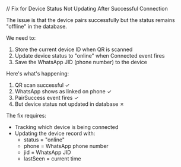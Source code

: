 // Fix for Device Status Not Updating After Successful Connection

The issue is that the device pairs successfully but the status remains "offline" in the database.

We need to:
1. Store the current device ID when QR is scanned
2. Update device status to "online" when Connected event fires
3. Save the WhatsApp JID (phone number) to the device

Here's what's happening:
1. QR scan successful ✓
2. WhatsApp shows as linked on phone ✓
3. PairSuccess event fires ✓
4. But device status not updated in database ✗

The fix requires:
- Tracking which device is being connected
- Updating the device record with:
  - status = "online"
  - phone = WhatsApp phone number
  - jid = WhatsApp JID
  - lastSeen = current time
